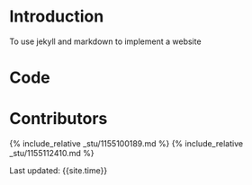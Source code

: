 # Introduction
To use jekyll and markdown to implement a website
# Code


# Contributors
{% include_relative _stu/1155100189.md %}
{% include_relative _stu/1155112410.md %}

Last updated: {{site.time}}
